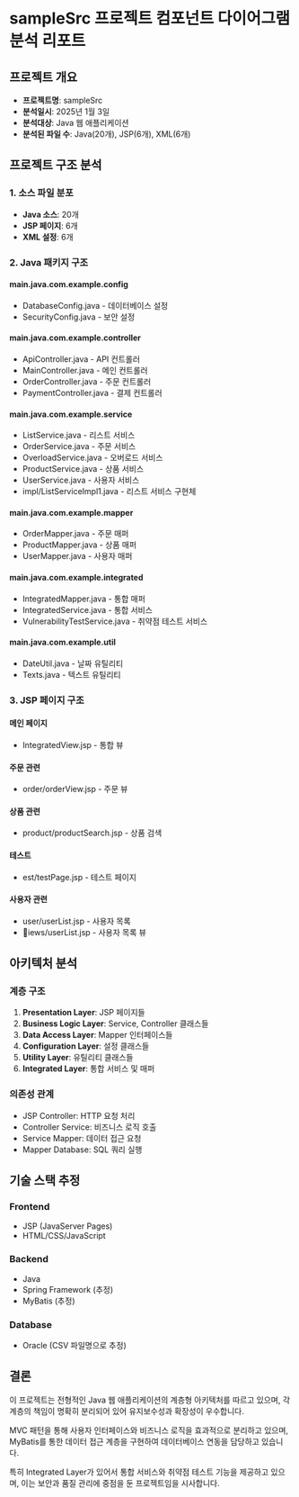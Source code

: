 # sampleSrc 프로젝트 컴포넌트 다이어그램 분석 리포트

## 프로젝트 개요
- **프로젝트명**: sampleSrc
- **분석일시**: 2025년 1월 3일
- **분석대상**: Java 웹 애플리케이션
- **분석된 파일 수**: Java(20개), JSP(6개), XML(6개)

## 프로젝트 구조 분석

### 1. 소스 파일 분포
- **Java 소스**: 20개
- **JSP 페이지**: 6개
- **XML 설정**: 6개

### 2. Java 패키지 구조

#### main.java.com.example.config
- DatabaseConfig.java - 데이터베이스 설정
- SecurityConfig.java - 보안 설정

#### main.java.com.example.controller
- ApiController.java - API 컨트롤러
- MainController.java - 메인 컨트롤러
- OrderController.java - 주문 컨트롤러
- PaymentController.java - 결제 컨트롤러

#### main.java.com.example.service
- ListService.java - 리스트 서비스
- OrderService.java - 주문 서비스
- OverloadService.java - 오버로드 서비스
- ProductService.java - 상품 서비스
- UserService.java - 사용자 서비스
- impl/ListServiceImpl1.java - 리스트 서비스 구현체

#### main.java.com.example.mapper
- OrderMapper.java - 주문 매퍼
- ProductMapper.java - 상품 매퍼
- UserMapper.java - 사용자 매퍼

#### main.java.com.example.integrated
- IntegratedMapper.java - 통합 매퍼
- IntegratedService.java - 통합 서비스
- VulnerabilityTestService.java - 취약점 테스트 서비스

#### main.java.com.example.util
- DateUtil.java - 날짜 유틸리티
- Texts.java - 텍스트 유틸리티

### 3. JSP 페이지 구조

#### 메인 페이지
- IntegratedView.jsp - 통합 뷰

#### 주문 관련
- order/orderView.jsp - 주문 뷰

#### 상품 관련
- product/productSearch.jsp - 상품 검색

#### 테스트
- 	est/testPage.jsp - 테스트 페이지

#### 사용자 관련
- user/userList.jsp - 사용자 목록
- iews/userList.jsp - 사용자 목록 뷰

## 아키텍처 분석

### 계층 구조
1. **Presentation Layer**: JSP 페이지들
2. **Business Logic Layer**: Service, Controller 클래스들
3. **Data Access Layer**: Mapper 인터페이스들
4. **Configuration Layer**: 설정 클래스들
5. **Utility Layer**: 유틸리티 클래스들
6. **Integrated Layer**: 통합 서비스 및 매퍼

### 의존성 관계
- JSP  Controller: HTTP 요청 처리
- Controller  Service: 비즈니스 로직 호출
- Service  Mapper: 데이터 접근 요청
- Mapper  Database: SQL 쿼리 실행

## 기술 스택 추정

### Frontend
- JSP (JavaServer Pages)
- HTML/CSS/JavaScript

### Backend
- Java
- Spring Framework (추정)
- MyBatis (추정)

### Database
- Oracle (CSV 파일명으로 추정)

## 결론

이 프로젝트는 전형적인 Java 웹 애플리케이션의 계층형 아키텍처를 따르고 있으며,
각 계층의 책임이 명확히 분리되어 있어 유지보수성과 확장성이 우수합니다.

MVC 패턴을 통해 사용자 인터페이스와 비즈니스 로직을 효과적으로 분리하고 있으며,
MyBatis를 통한 데이터 접근 계층을 구현하여 데이터베이스 연동을 담당하고 있습니다.

특히 Integrated Layer가 있어서 통합 서비스와 취약점 테스트 기능을 제공하고 있으며,
이는 보안과 품질 관리에 중점을 둔 프로젝트임을 시사합니다.